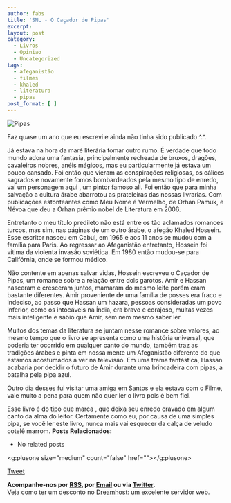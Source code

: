 ```yaml
---
author: fabs
title: 'SNL - O Caçador de Pipas'
excerpt:
layout: post
category:
  - Livros
  - Opiniao
  - Uncategorized
tags:
  - afeganistão
  - filmes
  - khaled
  - literatura
  - pipas
post_format: [ ]
---
```

![][1]

Faz quase um ano que eu escrevi e ainda não tinha sido publicado ^.^.

Já estava na hora da maré literária tomar outro rumo. É verdade que todo mundo adora uma fantasia, principalmente recheada de bruxos, dragões, cavaleiros nobres, anéis mágicos, mas eu particularmente já estava um pouco cansado. Foi então que vieram as conspirações religiosas, os cálices sagrados e novamente fomos bombardeados pela mesmo tipo de enredo, vai um personagem aqui , um pintor famoso ali. Foi então que para minha salvação a cultura árabe abarrotou as prateleiras das nossas livrarias. Com publicações estonteantes como Meu Nome é Vermelho, de Orhan Pamuk, e Névoa que deu a Orhan prêmio nobel de Literatura em 2006.

Entretanto o meu título predileto não está entre os tão aclamados romances turcos, mas sim, nas páginas de um outro árabe, o afegão Khaled Hossein. Esse escritor nasceu em Cabul, em 1965 e aos 11 anos se mudou com a família para Paris. Ao regressar ao Afeganistão entretanto, Hossein foi vítima da violenta invasão soviética. Em 1980 então mudou-se para Califórnia, onde se formou médico.

Não contente em apenas salvar vidas, Hossein escreveu o Caçador de Pipas, um romance sobre a relação entre dois garotos. Amir e Hassan nasceram e cresceram juntos, mamaram do mesmo leite porém eram bastante diferentes. Amir proveniente de uma família de posses era fraco e indeciso, ao passo que Hassan um hazara, pessoas consideradas um povo inferior, como os intocáveis na Índia, era bravo e corajoso, muitas vezes mais inteligente e sábio que Amir, sem nem mesmo saber ler.

Muitos dos temas da literatura se juntam nesse romance sobre valores, ao mesmo tempo que o livro se apresenta como uma história universal, que poderia ter ocorrido em qualquer canto do mundo, também traz as tradições árabes e pinta em nossa mente um Afeganistão diferente do que estamos acostumados a ver na televisão. Em uma trama fantástica, Hassan acabaria por decidir o futuro de Amir durante uma brincadeira com pipas, a batalha pela pipa azul.

Outro dia desses fui visitar uma amiga em Santos e ela estava com o Filme, vale muito a pena para quem não quer ler o livro pois é bem fiel.

Esse livro é do tipo que marca , que deixa seu enredo cravado em algum canto da alma do leitor. Certamente como eu, por causa de uma simples pipa, se você ler este livro, nunca mais vai esquecer da calça de veludo cotelê marrom. 
**Posts Relacionados:** 
*   No related posts

<g:plusone size="medium" count="false" href=""></g:plusone> 

[Tweet][2] 





**Acompanhe-nos por [ RSS][3], por [Email][4] ou via [Twitter][5].**  
Veja como ter um desconto no [Dreamhost][6]: um excelente servidor web.

 [1]: http://www.lasalle.edu.br/medianeira/images/stories/pipas.JPG "Pipas"
 [2]: https://twitter.com/share
 [3]: http://feeds.feedburner.com/VidaGeek
 [4]: http://feedburner.google.com/fb/a/mailverify?uri=VidaGeek&loc=pt_BR
 [5]: http://twitter.com/blogvidageek
 [6]: http://vidageek.net/dreamhost/